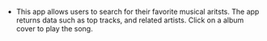 * This app allows users to search for their favorite musical aritsts. The app returns data such as top tracks, and related artists. Click on a album cover to play the song.
